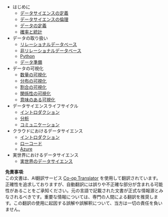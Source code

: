 <!--
CO_OP_TRANSLATOR_METADATA:
{
  "original_hash": "3767555b3cc28a2865c79202f4374204",
  "translation_date": "2025-08-24T12:20:10+00:00",
  "source_file": "docs/_sidebar.md",
  "language_code": "ja"
}
-->
- はじめに
  - [データサイエンスの定義](../1-Introduction/01-defining-data-science/README.md)
  - [データサイエンスの倫理](../1-Introduction/02-ethics/README.md)
  - [データの定義](../1-Introduction/03-defining-data/README.md)
  - [確率と統計](../1-Introduction/04-stats-and-probability/README.md)
- データの取り扱い
  - [リレーショナルデータベース](../2-Working-With-Data/05-relational-databases/README.md)
  - [非リレーショナルデータベース](../2-Working-With-Data/06-non-relational/README.md)
  - [Python](../2-Working-With-Data/07-python/README.md)
  - [データ準備](../2-Working-With-Data/08-data-preparation/README.md)
- データの可視化
  - [数量の可視化](../3-Data-Visualization/09-visualization-quantities/README.md)
  - [分布の可視化](../3-Data-Visualization/10-visualization-distributions/README.md)
  - [割合の可視化](../3-Data-Visualization/11-visualization-proportions/README.md)
  - [関係性の可視化](../3-Data-Visualization/12-visualization-relationships/README.md)
  - [意味のある可視化](../3-Data-Visualization/13-meaningful-visualizations/README.md)
- データサイエンスライフサイクル
  - [イントロダクション](../4-Data-Science-Lifecycle/14-Introduction/README.md)
  - [分析](../4-Data-Science-Lifecycle/15-analyzing/README.md)
  - [コミュニケーション](../4-Data-Science-Lifecycle/16-communication/README.md)
- クラウドにおけるデータサイエンス
  - [イントロダクション](../5-Data-Science-In-Cloud/17-Introduction/README.md)
  - [ローコード](../5-Data-Science-In-Cloud/18-Low-Code/README.md)
  - [Azure](../5-Data-Science-In-Cloud/19-Azure/README.md)
- 実世界におけるデータサイエンス
  - [実世界のデータサイエンス](../6-Data-Science-In-Wild/README.md)

**免責事項**:  
この文書は、AI翻訳サービス [Co-op Translator](https://github.com/Azure/co-op-translator) を使用して翻訳されています。正確性を追求しておりますが、自動翻訳には誤りや不正確な部分が含まれる可能性があることをご承知ください。元の言語で記載された文書が正式な情報源とみなされるべきです。重要な情報については、専門の人間による翻訳を推奨します。この翻訳の使用に起因する誤解や誤解釈について、当方は一切の責任を負いません。
